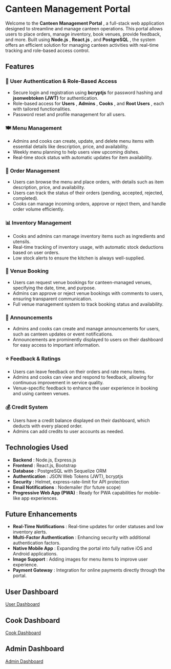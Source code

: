 # Canteen Management Portal


Welcome to the  **Canteen Management Portal** , a full-stack web application designed to streamline and manage canteen operations. This portal allows users to place orders, manage inventory, book venues, provide feedback, and more. Built using  **Node.js** ,  **React.js** , and  **PostgreSQL** , the system offers an efficient solution for managing canteen activities with real-time tracking and role-based access control.

## Features

### 🔑 **User Authentication & Role-Based Access**

* Secure login and registration using **bcryptjs** for password hashing and **jsonwebtoken (JWT)** for authentication.
* Role-based access for  **Users** ,  **Admins** ,  **Cooks** , and  **Root Users** , each with tailored functionalities.
* Password reset and profile management for all users.

### 🍽️ **Menu Management**

* Admins and cooks can create, update, and delete menu items with essential details like description, price, and availability.
* Weekly menu planning to help users view upcoming dishes.
* Real-time stock status with automatic updates for item availability.

### 🛒 **Order Management**

* Users can browse the menu and place orders, with details such as item description, price, and availability.
* Users can track the status of their orders (pending, accepted, rejected, completed).
* Cooks can manage incoming orders, approve or reject them, and handle order volume efficiently.

### 📊 **Inventory Management**

* Cooks and admins can manage inventory items such as ingredients and utensils.
* Real-time tracking of inventory usage, with automatic stock deductions based on user orders.
* Low stock alerts to ensure the kitchen is always well-supplied.

### 📅 **Venue Booking**

* Users can request venue bookings for canteen-managed venues, specifying the date, time, and purpose.
* Admins can approve or reject venue bookings with comments to users, ensuring transparent communication.
* Full venue management system to track booking status and availability.

### 📢 **Announcements**

* Admins and cooks can create and manage announcements for users, such as canteen updates or event notifications.
* Announcements are prominently displayed to users on their dashboard for easy access to important information.

### ⭐ **Feedback & Ratings**

* Users can leave feedback on their orders and rate menu items.
* Admins and cooks can view and respond to feedback, allowing for continuous improvement in service quality.
* Venue-specific feedback to enhance the user experience in booking and using canteen venues.

### 💰 **Credit System**

* Users have a credit balance displayed on their dashboard, which deducts with every placed order.
* Admins can add credits to user accounts as needed.

## Technologies Used

* **Backend** : Node.js, Express.js
* **Frontend** : React.js, Bootstrap
* **Database** : PostgreSQL with Sequelize ORM
* **Authentication** : JSON Web Tokens (JWT), bcryptjs
* **Security** : Helmet, express-rate-limit for API protection
* **Email Notifications** : Nodemailer (for future scope)
* **Progressive Web App (PWA)** : Ready for PWA capabilities for mobile-like app experiences.

## Future Enhancements

* **Real-Time Notifications** : Real-time updates for order statuses and low inventory alerts.
* **Multi-Factor Authentication** : Enhancing security with additional authentication factors.
* **Native Mobile App** : Expanding the portal into fully native iOS and Android applications.
* **Image Support** : Adding images for menu items to improve user experience.
* **Payment Gateway** : Integration for online payments directly through the portal.

## User Dashboard
[User Dashboard](./screenshot/User/user_home.png)

## Cook Dashboard
[Cook Dashboard](./screenshot/cook/cook_dashboard.png)

## Admin Dashboard
[Admin Dashboard](./screenshot/Admin/Admin_dashboard.png)
